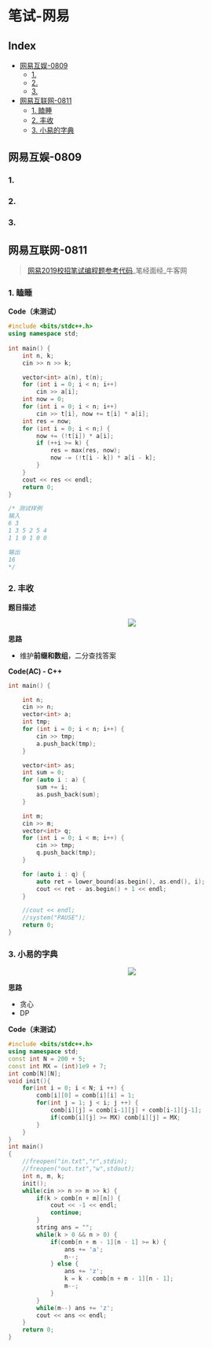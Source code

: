 笔试-网易
===

Index
---
<!-- TOC -->

- [网易互娱-0809](#网易互娱-0809)
  - [1.](#1)
  - [2.](#2)
  - [3.](#3)
- [网易互联网-0811](#网易互联网-0811)
  - [1. 瞌睡](#1-瞌睡)
  - [2. 丰收](#2-丰收)
  - [3. 小易的字典](#3-小易的字典)

<!-- /TOC -->


## 网易互娱-0809

### 1. 

### 2.

### 3.


## 网易互联网-0811
> [网易2019校招笔试编程题参考代码](https://www.nowcoder.com/discuss/92989)_笔经面经_牛客网 
### 1. 瞌睡

**Code（未测试）**
```C++
#include <bits/stdc++.h>
using namespace std;
 
int main() {
    int n, k;
    cin >> n >> k;

    vector<int> a(n), t(n);
    for (int i = 0; i < n; i++)
        cin >> a[i];
    int now = 0;
    for (int i = 0; i < n; i++)
        cin >> t[i], now += t[i] * a[i];
    int res = now;
    for (int i = 0; i < n;) {
        now += (!t[i]) * a[i];
        if (++i >= k) {
            res = max(res, now);
            now -= (!t[i - k]) * a[i - k];
        }
    }
    cout << res << endl;
    return 0;
}

/* 测试样例
输入
6 3
1 3 5 2 5 4
1 1 0 1 0 0

输出
16
*/
```

### 2. 丰收
**题目描述**
  <div align="center"><img src="../assets/TIM图片20180811181406.png" height="" /></div>

**思路**
- 维护**前缀和数组**，二分查找答案

**Code(AC) - C++**
```C++
int main() {

    int n;
    cin >> n;
    vector<int> a;
    int tmp;
    for (int i = 0; i < n; i++) {
        cin >> tmp;
        a.push_back(tmp);
    }

    vector<int> as;
    int sum = 0;
    for (auto i : a) {
        sum += i;
        as.push_back(sum);
    }

    int m;
    cin >> m;
    vector<int> q;
    for (int i = 0; i < m; i++) {
        cin >> tmp;
        q.push_back(tmp);
    }

    for (auto i : q) {
        auto ret = lower_bound(as.begin(), as.end(), i);
        cout << ret - as.begin() + 1 << endl;
    }

    //cout << endl;
    //system("PAUSE");
    return 0;
}
```

### 3. 小易的字典
  <div align="center"><img src="../assets/TIM图片20180811182142.png" height="" /></div>

**思路**
- 贪心
- DP

**Code（未测试）**
```C++
#include <bits/stdc++.h>
using namespace std;
const int N = 200 + 5;
const int MX = (int)1e9 + 7;
int comb[N][N];
void init(){
    for(int i = 0; i < N; i ++) {
        comb[i][0] = comb[i][i] = 1;
        for(int j = 1; j < i; j ++) {
            comb[i][j] = comb[i-1][j] + comb[i-1][j-1];
            if(comb[i][j] >= MX) comb[i][j] = MX;
        }
    }
}
int main()
{
    //freopen("in.txt","r",stdin);
    //freopen("out.txt","w",stdout);
    int n, m, k;
    init();
    while(cin >> n >> m >> k) {
        if(k > comb[n + m][n]) {
            cout << -1 << endl;
            continue;
        }
        string ans = "";
        while(k > 0 && n > 0) {
            if(comb[n + m - 1][n - 1] >= k) {
                ans += 'a';
                n--;
            } else {
                ans += 'z';
                k = k - comb[n + m - 1][n - 1];
                m--;
            }
        }
        while(m--) ans += 'z';
        cout << ans << endl;
    }
    return 0;
}
```